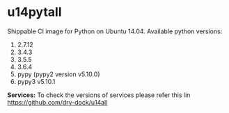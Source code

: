# u14pytall

Shippable CI image for Python on Ubuntu 14.04. Available python versions:

1. 2.7.12
1. 3.4.3
1. 3.5.5
1. 3.6.4
1. pypy (pypy2 version v5.10.0)
1. pypy3 v5.10.1

**Services:**
To check the versions of services please refer this lin https://github.com/dry-dock/u14all 
